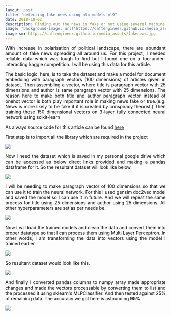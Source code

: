 ```yaml
---
layout: post
title: "detecting fake news using nlp models ml9"
date: 2018-10-02
description: Finding out the news is fake or not using several machine learning models.
image: "background-image: url('https://daftengineer.github.io/media_assets/fakenews.jpg');"
image-sm: https://daftengineer.github.io/media_assets/fakenews.jpg
---
```


<div style="color:black;"><p></p>

<p style="text-align:justify;">With increase in polarisation of political landscape, there are abundant amount of fake news spreading all around us. For this project, I needed reliable data which was tough to find but I found one on a too-under-interacting kaggle competition. I will be using this data for this article. </p>
<p style="text-align:justify;">The basic logic, here, is to take the dataset and make a model for document embedding with paragraph vectors (100 dimensions) of articles given in dataset. Then assembling a vector, where title is paragraph vector with 25 dimensions and author is same paragraph vector with 25 dimensions. The reason here to make both title and author paragraph vector instead of onehot vector is both play important role in making news fake or true.(e.g. News is more likely to be fake if it is created by conspiracy theorist.) Then training these 150 dimensional vectors on 3-layer fully connected neural network using scikit-learn</p>
<p style="text-align:justify;">As always source code for this article can be found <a href="https://github.com/daftengineer/MachineLearningProjects/blob/master/FakeNewsDetection.ipynb">here</a></p>
<p style="text-align:justify;">First step is to import all the library which are required in the project</p>
<img src="https://daftengineer.github.io/media_assets/ml9p1.jpg" />
<p style="text-align:justify;">Now I need the dataset which is saved in my personal google drive which can be accessed as below direct links provided and making a pandas dataframe for it. So the resultant dataset will look like below.</p>
<img src="https://daftengineer.github.io/media_assets/ml9p2.jpg" />
<p style="text-align:justify;">I will be needing to make paragraph vector of 100 dimensions so that we can use it to train the neural network. For this I used gensim doc2vec model and saved the model so I can use it in future. And we will repeat the same process for title using 25 dimensions and author using 25 dimensions. All other hyperparameters are set as per needs be.</p>
<img src="https://daftengineer.github.io/media_assets/ml9p3.jpg" />
<p style="text-align:justify;">Now I will load the trained models and clean the data and convert them into proper datatype so that I can process them using Multi Layer Perceptron. In other words, I am transforming the data into vectors using the model I trained earlier.</p>
<img src="https://daftengineer.github.io/media_assets/ml9p4.jpg" />
<p style="text-align:justify;">So resultant dataset would look like this.</p>
<img src="https://daftengineer.github.io/media_assets/ml9p5.jpg" />
<p style="text-align:justify;">And finally I converted pandas columns to numpy array made appropriate changes and made the vectors processable by converting them to list and the processed it using sklearn's MLPClassifier. And then tested against 25% of remaining data. The accuracy we got here is astounding <b>95%</b></p>
<img src="https://daftengineer.github.io/media_assets/ml9p6.jpg" />

 </div>

